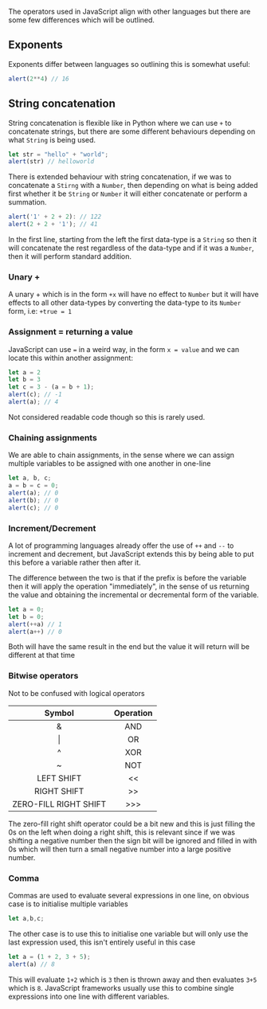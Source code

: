 The operators used in JavaScript align with other languages but there are some few differences which will be outlined.
## Exponents
Exponents differ between languages so outlining this is somewhat useful:
```javascript
alert(2**4) // 16
```
## String concatenation
String concatenation is flexible like in Python where we can use `+`  to concatenate strings, but there are some different behaviours depending on what `String` is being used.
```javascript
let str = "hello" + "world";
alert(str) // helloworld
```
There is extended behaviour with string concatenation, if we was to concatenate a `Stirng` with a `Number`, then depending on what is being added first whether it be `String` or `Number` it will either concatenate or perform a summation.
```javascript
alert('1' + 2 + 2): // 122
alert(2 + 2 + '1'); // 41
```
In the first line, starting from the left the first data-type is a `String` so then it will concatenate the rest regardless of the data-type and if it was a `Number`, then it will perform standard addition.
### Unary +
A unary + which is in the form `+x` will have no effect to `Number` but it will have effects to all other data-types by converting the data-type to its `Number` form, i.e: `+true = 1`
### Assignment = returning a value
JavaScript can use `=` in a weird way, in the form `x = value`  and we can locate this within another assignment:
```javascript
let a = 2
let b = 3
let c = 3 - (a = b + 1);
alert(c); // -1
alert(a); // 4
```
Not considered readable code though so this is rarely used.
### Chaining assignments
We are able to chain assignments, in the sense where we can assign multiple variables to be assigned with one another in one-line
```javascript
let a, b, c;
a = b = c = 0;
alert(a); // 0
alert(b); // 0
alert(c); // 0
```
### Increment/Decrement
A lot of programming languages already offer the use of `++` and `--` to increment and decrement, but JavaScript extends this by being able to put this before a variable rather then after it.

The difference between the two is that if the prefix is before the variable then it will apply the operation "immediately", in the sense of us returning the value and obtaining the incremental or decremental form of the variable.
```javascript
let a = 0;
let b = 0;
alert(++a) // 1
alert(a++) // 0
```
Both will have the same result in the end but the value it will return will be different at that time
### Bitwise operators
Not to be confused with logical operators

|        Symbol         | Operation |
| :-------------------: | :-------: |
|           &           |    AND    |
|          \|           |    OR     |
|           ^           |    XOR    |
|           ~           |    NOT    |
|      LEFT SHIFT       |    <<     |
|      RIGHT SHIFT      |    >>     |
| ZERO-FILL RIGHT SHIFT |    >>>    |
The zero-fill right shift operator could be a bit new and this is just filling the 0s on the left when doing a right shift, this is relevant since if we was shifting a negative number then the sign bit will be ignored and filled in with 0s which will then turn a small negative number into a large positive number.
### Comma
Commas are used to evaluate several expressions in one line, on obvious case is to initialise multiple variables 
```javascript
let a,b,c;
```
The other case is to use this to initialise one variable but will only use the last expression used, this isn't entirely useful in this case
```javascript
let a = (1 + 2, 3 + 5);
alert(a) // 8
```
This will evaluate `1+2` which is `3` then is thrown away and then evaluates `3+5` which is `8`. JavaScript frameworks usually use this to combine single expressions into one line with different variables.


